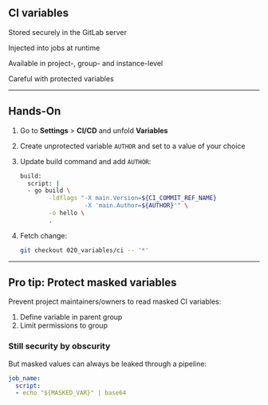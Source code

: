<!-- .slide: id="gitlab_ci_variables" -->

## CI variables

Stored securely in the GitLab server

Injected into jobs at runtime

Available in project-, group- and instance-level

Careful with protected variables

---

## Hands-On [<i class="fa fa-comment-code"></i>](https://github.com/nicholasdille/container-slides/tree/020_variables/ci "020_variables/ci")

1. Go to **Settings** > **CI/CD** and unfold **Variables**
1. Create unprotected variable `AUTHOR` and set to a value of your choice
1. Update build command and add `AUTHOR`:

    ```bash
    build:
      script: |
      - go build \
            -ldflags "-X main.Version=${CI_COMMIT_REF_NAME} 
                      -X 'main.Author=${AUTHOR}'" \
            -o hello \
            .
    ```
    <!-- .element: style="width: 47em;" -->

1. Fetch change:

    ```bash
    git checkout 020_variables/ci -- '*'
    ```
    <!-- .element: style="width: 47em;" -->

---

## Pro tip: Protect masked variables

Prevent project maintainers/owners to read masked CI variables:

1. Define variable in parent group
2. Limit permissions to group

### Still security by obscurity

But masked values can always be leaked through a pipeline:

```yaml
job_name:
  script:
  - echo "${MASKED_VAR}" | base64
```
